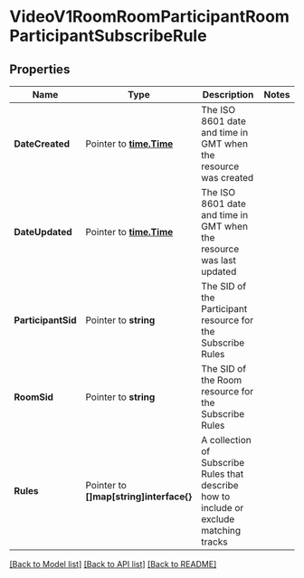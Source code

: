 # VideoV1RoomRoomParticipantRoomParticipantSubscribeRule

## Properties

Name | Type | Description | Notes
------------ | ------------- | ------------- | -------------
**DateCreated** | Pointer to [**time.Time**](time.Time.md) | The ISO 8601 date and time in GMT when the resource was created |
**DateUpdated** | Pointer to [**time.Time**](time.Time.md) | The ISO 8601 date and time in GMT when the resource was last updated |
**ParticipantSid** | Pointer to **string** | The SID of the Participant resource for the Subscribe Rules |
**RoomSid** | Pointer to **string** | The SID of the Room resource for the Subscribe Rules |
**Rules** | Pointer to **[]map[string]interface{}** | A collection of Subscribe Rules that describe how to include or exclude matching tracks |

[[Back to Model list]](../README.md#documentation-for-models) [[Back to API list]](../README.md#documentation-for-api-endpoints) [[Back to README]](../README.md)


